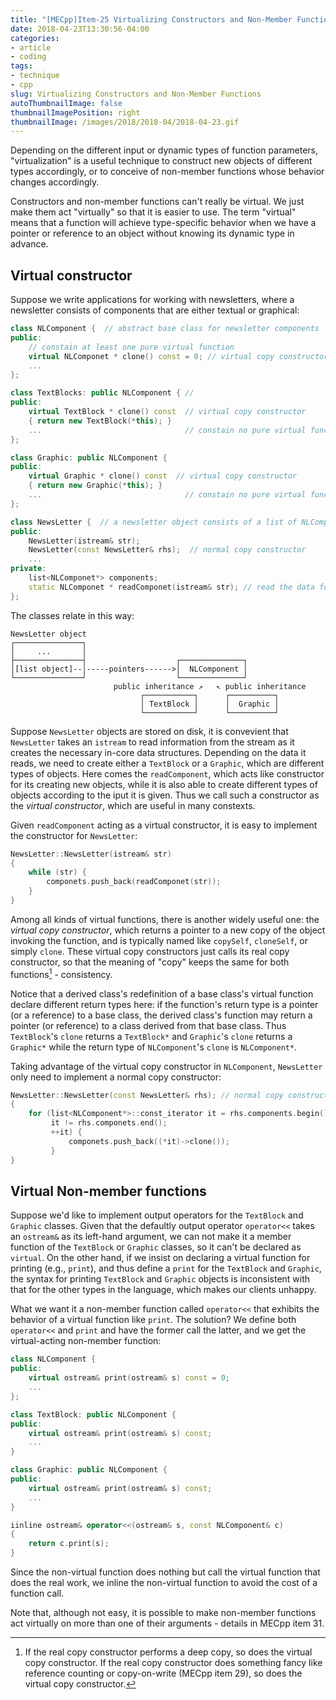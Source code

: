 ```yaml
---
title: "[MECpp]Item-25 Virtualizing Constructors and Non-Member Functions"
date: 2018-04-23T13:30:56-04:00
categories:
- article
- coding
tags:
- technique
- cpp
slug: Virtualizing Constructors and Non-Member Functions
autoThumbnailImage: false
thumbnailImagePosition: right
thumbnailImage: /images/2018/2018-04/2018-04-23.gif
---
```


Depending on the different input or dynamic types of function parameters, "virtualization" is a useful technique to construct new objects of different types accordingly, or to conceive of non-member functions whose behavior changes accordingly.
<!--more-->

Constructors and non-member functions can't really be virtual. We just make them act "virtually" so that it is easier to use. The term "virtual" means that a function will achieve type-specific behavior when we have a pointer or reference to an object without knowing its dynamic type in advance.

## Virtual constructor

Suppose we write applications for working with newsletters, where a newsletter consists of components that are either textual or graphical:

```cpp
class NLComponent {  // abstract base class for newsletter components
public:
    // constain at least one pure virtual function
    virtual NLComponet * clone() const = 0; // virtual copy constructor
    ...
};

class TextBlocks: public NLComponent { // 
public:
    virtual TextBlock * clone() const  // virtual copy constructor
    { return new TextBlock(*this); }  
    ...                                // constain no pure virtual function
};

class Graphic: public NLComponent {
public:
    virtual Graphic * clone() const  // virtual copy constructor
    { return new Graphic(*this); } 
    ...                                // constain no pure virtual function    
};

class NewsLetter {  // a newsletter object consists of a list of NLComponent objects
public:
    NewsLetter(istream& str);
    NewsLetter(const NewsLetter& rhs);  // normal copy constructor
    ...
private:
    list<NLComponet*> components; 
    static NLComponet * readComponet(istream& str); // read the data for the next NLComponet from str, create the component and return a pointer to it
};
```

The classes relate in this way:

```
NewsLetter object
┌───────────────┐
│     ...       │
├───────────────┤                    ┌──────────────┐
│[list object]--│-----pointers------>│  NLComponent │
└───────────────┘                    └──────────────┘
                       public inheritance ↗   ↖ public inheritance
                             ┌───────────┐      ┌──────────┐
                             │ TextBlock │      │  Graphic │
                             └───────────┘      └──────────┘
```

Suppose `NewsLetter` objects are stored on disk, it is convevient that `NewsLetter`  takes an `istream` to read information from the stream as it creates the necessary in-core data structures. Depending on the data it reads, we need to create either a `TextBlock` or a `Graphic`, which are different types of objects. Here comes the `readComponent`, which acts like constructor for its creating new objects, while it is also able to create different types of objects according to the iput it is given. Thus we call such a constructor as the _virtual constructor_, which are useful in many constexts.

Given `readComponent` acting as a virtual constructor, it is easy to implement the constructor for `NewsLetter`:

```cpp
NewsLetter::NewsLetter(istream& str)
{
    while (str) {
        componets.push_back(readComponet(str));
    }
}
```

Among all kinds of virtual functions, there is another widely useful one: the _virtual copy constructor_, which returns a pointer to a new copy of the object invoking the function, and is typically named like `copySelf`, `cloneSelf`, or simply `clone`. These virtual copy constructors just calls its real copy constructor, so that the meaning of "copy" keeps the same for both functions[^1] - consistency.

Notice that a derived class's redefinition of a base class's virtual function declare different return types here: if the function's return type is a pointer (or a reference) to a base class, the derived class's function may return a pointer (or reference)  to a class derived from that base class. Thus `TextBlock`'s `clone` returns a `TextBlock*` and `Graphic`'s `clone` returns a `Graphic*` while the return type of `NLComponent`'s `clone` is `NLComponent*`.

Taking advantage of the virtual copy constructor in `NLComponent`, `NewsLetter` only need to implement a normal copy constructor:

```cpp
NewsLetter::NewsLetter(const NewsLetter& rhs); // normal copy constructor impl. in terms of virtual copy constructor
{
    for (list<NLComponent*>::const_iterator it = rhs.components.begin();
         it != rhs.componets.end();
         ++it) {
             componets.push_back((*it)->clone());
         }
}
```

## Virtual Non-member functions

Suppose we'd like to implement output operators for the `TextBlock` and `Graphic` classes. Given that the defaultly output operator `operator<<` takes an `ostream&` as its left-hand argument, we can not make it a member function of the `TextBlock` or `Graphic` classes, so it can't be declared as `virtual`. On the other hand, if we insist on declaring a virtual function for printing (e.g., `print`), and thus define a `print` for the `TextBlock` and `Graphic`, the syntax for printing `TextBlock` and `Graphic` objects is inconsistent with that for the other types in the language, which makes our clients unhappy.

What we want it a non-member function called `operator<<` that exhibits the behavior of a virtual function like `print`. The solution? We define both `operator<<` and `print` and have the former call the latter, and we get the virtual-acting non-member function:

```cpp
class NLComponent {
public:
    virtual ostream& print(ostream& s) const = 0;
    ...
};

class TextBlock: public NLComponent {
public:
    virtual ostream& print(ostream& s) const;
    ...
}

class Graphic: public NLComponent {
public:
    virtual ostream& print(ostream& s) const;
    ...
}

iinline ostream& operator<<(ostream& s, const NLComponent& c)
{
    return c.print(s);
}
```

Since the non-virtual function does nothing but call the virtual function that does the real work, we inline the non-virtual function to avoid the cost of a function call.

Note that, although not easy, it is possible to make non-member functions act virtually on more than one of their arguments - details in MECpp item 31.

[^1]: If the real copy constructor performs a deep copy, so does the virtual copy constructor. If the real copy constructor does something fancy like reference counting or copy-on-write (MECpp item 29), so does the virtual copy constructor.